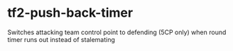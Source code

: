 # tf2-push-back-timer
Switches attacking team control point to defending (5CP only) when round timer runs out instead of stalemating
